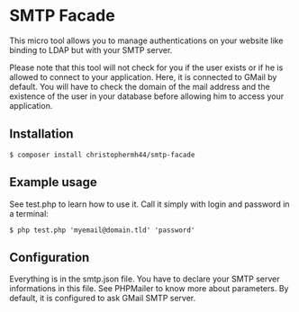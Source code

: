 # SMTP Facade

This micro tool allows you to manage authentications on your website like binding to LDAP but with your SMTP server.

Please note that this tool will not check for you if the user exists or if he is allowed to connect to your application.
Here, it is connected to GMail by default. You will have to check the domain of the mail address and the existence of the user in your database before allowing him to access your application.

## Installation

```
$ composer install christophermh44/smtp-facade
```

## Example usage

See test.php to learn how to use it. Call it simply with login and password in a terminal:

```
$ php test.php 'myemail@domain.tld' 'password'
```

## Configuration

Everything is in the smtp.json file. You have to declare your SMTP server informations in this file. See PHPMailer to know more about parameters. By default, it is configured to ask GMail SMTP server.
